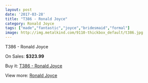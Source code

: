 ```yaml
---
layout: post
date: '2017-03-28'
title: "T386 - Ronald Joyce"
category: Ronald Joyce
tags: ["made","fantastic","joyce","bridesmaid","formal"]
image: http://img.metalkind.com/9110-thickbox_default/t386.jpg
---
```

T386 - Ronald Joyce

On Sales: **$323.99**
<a href="https://www.metalkind.com/en/ronald-joyce/4001-t386.html"><amp-img layout="responsive" width="600" height="600" src="//img.metalkind.com/9110-thickbox_default/t386.jpg" alt="T386 - Ronald Joyce 0" /></a>
<a href="https://www.metalkind.com/en/ronald-joyce/4001-t386.html"><amp-img layout="responsive" width="600" height="600" src="//img.metalkind.com/9111-thickbox_default/t386.jpg" alt="T386 - Ronald Joyce 1" /></a>

Buy it: [T386 - Ronald Joyce](https://www.metalkind.com/en/ronald-joyce/4001-t386.html "T386 - Ronald Joyce")

View more: [Ronald Joyce](https://www.metalkind.com/en/110-ronald-joyce "Ronald Joyce")